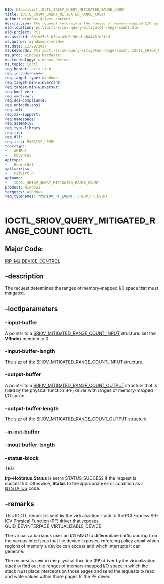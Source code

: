 ```yaml
---
UID: NI:pcivirt.IOCTL_SRIOV_QUERY_MITIGATED_RANGE_COUNT
title: IOCTL_SRIOV_QUERY_MITIGATED_RANGE_COUNT
author: windows-driver-content
description: The request determines the ranges of memory-mapped I/O space that must mitigated.
old-location: pci\ioctl-sriov-query-mitigated-range-count.htm
old-project: PCI
ms.assetid: 68fd97a5-b7ea-43c0-96ed-b64445fd21dd
ms.author: windowsdriverdev
ms.date: 12/29/2017
ms.keywords: PCI.ioctl-sriov-query-mitigated-range-count, IOCTL_SRIOV_QUERY_MITIGATED_RANGE_COUNT control code [Buses], IOCTL_SRIOV_QUERY_MITIGATED_RANGE_COUNT, pcivirt/IOCTL_SRIOV_QUERY_MITIGATED_RANGE_COUNT
ms.prod: windows-hardware
ms.technology: windows-devices
ms.topic: ioctl
req.header: pcivirt.h
req.include-header: 
req.target-type: Windows
req.target-min-winverclnt: 
req.target-min-winversvr: 
req.kmdf-ver: 
req.umdf-ver: 
req.ddi-compliance: 
req.unicode-ansi: 
req.idl: 
req.max-support: 
req.namespace: 
req.assembly: 
req.type-library: 
req.lib: 
req.dll: 
req.irql: PASSIVE_LEVEL
topictype: 
-	APIRef
-	kbSyntax
apitype: 
-	HeaderDef
apilocation: 
-	Pcivirt.h
apiname: 
-	IOCTL_SRIOV_QUERY_MITIGATED_RANGE_COUNT
product: Windows
targetos: Windows
req.typenames: *PSRIOV_PF_EVENT, SRIOV_PF_EVENT
---
```


# IOCTL_SRIOV_QUERY_MITIGATED_RANGE_COUNT IOCTL


##  Major Code: 


<a href="https://msdn.microsoft.com/library/windows/hardware/ff548649">IRP_MJ_DEVICE_CONTROL</a>

## -description


 The request determines the ranges of memory-mapped I/O space that must mitigated. 


## -ioctlparameters




### -input-buffer

A pointer to a <a href="https://msdn.microsoft.com/7de35a35-2b90-421d-bbde-4c5cb760070a">SRIOV_MITIGATED_RANGE_COUNT_INPUT</a> structure. Set the <b>VfIndex</b> member to 0. 


### -input-buffer-length

The size of the <a href="https://msdn.microsoft.com/7de35a35-2b90-421d-bbde-4c5cb760070a">SRIOV_MITIGATED_RANGE_COUNT_INPUT</a> structure.


### -output-buffer

A pointer to a <a href="https://msdn.microsoft.com/b89c0758-beed-4c29-b966-78cb319258b1">SRIOV_MITIGATED_RANGE_COUNT_OUTPUT</a> structure that is filled by the physical function (PF) driver with  ranges of memory-mapped I/O space. 


### -output-buffer-length

The size of the <a href="https://msdn.microsoft.com/b89c0758-beed-4c29-b966-78cb319258b1">SRIOV_MITIGATED_RANGE_COUNT_OUTPUT</a> structure. 


### -in-out-buffer


<text></text>



### -inout-buffer-length


<text></text>



### -status-block

TBD

<b>Irp-&gt;IoStatus.Status</b> is set to STATUS_SUCCESS if the request is successful. Otherwise, <b>Status</b> to the appropriate error condition as a <a href="https://msdn.microsoft.com/7792201b-63bb-4db5-803d-2af02893d505">NTSTATUS</a> code. 


## -remarks


This IOCTL request is sent by the virtualization stack to the  PCI Express SR-IOV Physical Function (PF) driver that exposes GUID_DEVINTERFACE_VIRTUALIZABLE_DEVICE.

The virtualization stack uses an I/O MMU to differentiate traffic coming from the various interfaces that the device exposes, enforcing policy about which regions of memory a device can access and which interrupts it can generate. 

The request is sent to the physical function (PF) driver by the virtualization stack to find out the ranges of memory-mapped I/O space
in which the stack must place
intercepts  on those pages and send the requests to read and write values
within those pages to the PF driver.


